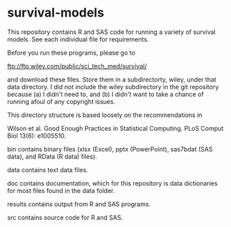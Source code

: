 # survival-models

This repository contains R and SAS code for running a variety
of survival models. See each individual file for requirements.

Before you run these programs, please go to 

ftp://ftp.wiley.com/public/sci_tech_med/survival/

and download these files. Store them in a subdirectorty, wiley,
under that data directory. I did not include the wiley subdirectory
in the git repository because (a) I didn't need to, and (b) I didn't
want to take a chance of running afoul of any copyright issues.

This directory structure is based loosely on the recommendations in

Wilson et al. Good Enough Practices in Statistical Computing. 
PLoS Comput Biol 13(6): e1005510.

bin contains binary files (xlsx (Excel), pptx (PowerPoint), 
sas7bdat (SAS data), and RData (R data) files).

data contains text data files.

doc contains documentation, which for this repository is data dictionaries for most files found in the data folder.

results contains output from R and SAS programs.

src contains source code for R and SAS.